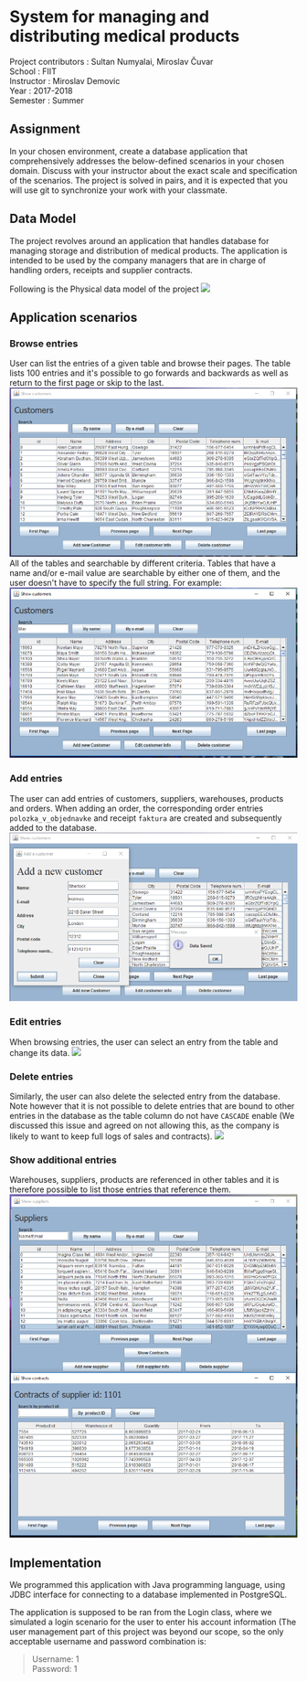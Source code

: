 # System for managing and distributing medical products

Project contributors : Sultan Numyalai, Miroslav Čuvar <br />
School               : FIIT<br />
Instructor           : Miroslav Demovic<br />
Year                 : 2017-2018<br />
Semester             : Summer<br />

## Assignment
In your chosen environment, create a database application that comprehensively addresses the below-defined scenarios in your chosen domain. Discuss with your instructor about the exact scale and specification of the scenarios. The project is solved in pairs, and it is expected that you will use git to synchronize your work with your classmate.

## Data Model
The project revolves around an application that handles database for managing storage and distribution of medical products. The application is intended to be used by the company managers that are in charge of handling orders, receipts and supplier contracts.

Following is the Physical data model of the project
![](img/diagram.png)<br />

## Application scenarios

### Browse entries
User can list the entries of a given table and browse their pages. The table lists 100 entries and it's possible to go forwards and backwards as well as return to the first page or skip to the last.
![](img/browse.png)<br/>
All of the tables and searchable by different criteria. Tables that have a name and/or e-mail value are searchable by either one of them, and the user doesn't have to specify the full string. For example:
![](img/search.png)<br/>

### Add entries
The user can add entries of customers, suppliers, warehouses, products and orders. When adding an order, the corresponding order entries ```polozka_v_objednavke``` and receipt ```faktura``` are created and subsequently added to the database. 
![](img/add.png)<br/>

### Edit entries
When browsing entries, the user can select an entry from the table and change its data. 
![](img/edit.png)<br/>

### Delete entries
Similarly, the user can also delete the selected entry from the database. Note however that it is not possible to delete entries that are bound to other entries in the database as the table column do not have ```CASCADE``` enable (We discussed this issue and agreed on not allowing this, as the company is likely to want to keep full logs of sales and contracts).
![](img/delete)<br/>

### Show additional entries
Warehouses, suppliers, products are referenced in other tables and it is therefore possible to list those entries that reference them.  
![](img/showMore.png)<br/> 

## Implementation

We programmed this application with Java programming language, using JDBC interface for connecting to a database implemented in PostgreSQL. 

The application is supposed to be ran from the Login class, where we simulated a login scenario for the user to enter his account information (The user management part of this project was beyond our scope, so the only acceptable username and password combination is:
> Username: 1<br/>
> Password: 1